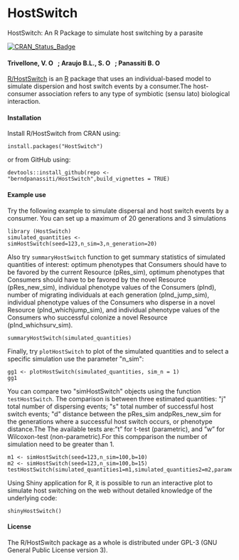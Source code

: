 # HostSwitch
HostSwitch: An R Package to simulate host switching by a parasite


[![CRAN_Status_Badge](https://www.r-pkg.org/badges/version/HostSwitch)](https://cran.r-project.org/package=HostSwitch)


#### Trivellone, V. <a itemprop="sameAs" content="https://orcid.org/0000-0003-1415-4097" href="https://orcid.org/0000-0003-1415-4097" target="orcid.widget" rel="noopener noreferrer" style="vertical-align:top;"><img src="https://orcid.org/sites/default/files/images/orcid_16x16.png" style="width:1em;margin-right:.5em;" alt="ORCID iD icon"></a>; Araujo B.L., S. <a itemprop="sameAs" content="https://orcid.org/0000-0002-8759-8310" href="https://orcid.org/0000-0002-8759-8310" target="orcid.widget" rel="noopener noreferrer" style="vertical-align:top;"><img src="https://orcid.org/sites/default/files/images/orcid_16x16.png" style="width:1em;margin-right:.5em;" alt="ORCID iD icon"></a>; Panassiti B.  <a itemprop="sameAs" content="https://orcid.org/0000-0002-5899-4584" href="https://orcid.org/0000-0002-5899-4584" target="orcid.widget" rel="noopener noreferrer" style="vertical-align:top;"><img src="https://orcid.org/sites/default/files/images/orcid_16x16.png" style="width:1em;margin-right:.5em;" alt="ORCID iD icon"></a>



[R/HostSwitch](https://cran.r-project.org/web/packages/HostSwitch/index.html) is an [R](https://www.r-project.org) package that uses an individual-based model to simulate dispersion and host switch events by a consumer.The host-consumer association refers to any type of symbiotic (sensu lato) biological interaction.


#### Installation

Install R/HostSwitch from CRAN using:


```{r}
install.packages("HostSwitch")
```

or from GitHub using:


```{r}
devtools::install_github(repo <- "berndpanassiti/HostSwitch",build_vignettes = TRUE)
```


#### Example use

Try the following example to simulate dispersal and host switch events by a consumer. You can set up a maximum of 20 generations and 3 simulations
```{r}
library (HostSwitch)
simulated_quantities <- simHostSwitch(seed=123,n_sim=3,n_generation=20)
```

Also try `summaryHostSwitch` function to get summary statistics of simulated quantities of interest: optimum phenotypes that Consumers should have to be favored by the current Resource (pRes_sim), optimum phenotypes that Consumers should have to be favored by the novel Resource (pRes_new_sim), individual phenotype values of the Consumers (pInd), number of migrating individuals at each generation (pInd_jump_sim), individual phenotype values of the Consumers who disperse in a novel Resource (pInd_whichjump_sim), and individual phenotype values of the Consumers who successful colonize a novel Resource (pInd_whichsurv_sim).

```{r}
summaryHostSwitch(simulated_quantities)
```

Finally, try `plotHostSwitch` to plot of the simulated quantities and to select a specific simulation use the parameter "n_sim":
```{r}
gg1 <- plotHostSwitch(simulated_quantities, sim_n = 1)
gg1
```

You can compare two "simHostSwitch" objects using the function `testHostSwitch`. The comparison is between three estimated quantities: "j" total number of dispersing events; "s" total number of successful host switch events; "d" distance between the pRes_sim andpRes_new_sim for the generations where a successful host switch occurs, or phenotype distance.The The available tests are:”t” for t-test (parametric), and ”w” for Wilcoxon-test (non-parametric).For this compparison the number of simulation need to be greater than 1.
```{r}
m1 <- simHostSwitch(seed=123,n_sim=100,b=10) 
m2 <- simHostSwitch(seed=123,n_sim=100,b=15) 
testHostSwitch(simulated_quantities1=m1,simulated_quantities2=m2,parameter="j",test="t",plot=FALSE)
```

Using Shiny application for R, it is possible to run an interactive plot to simulate host switching on the web without detailed knowledge of the underlying code:
```{r}
shinyHostSwitch()
```

#### License

The R/HostSwitch package as a whole is distributed under GPL-3 (GNU General Public License version 3).


